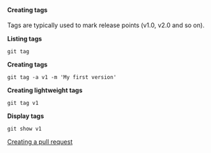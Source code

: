 #### Creating tags

Tags are typically used to mark release points (v1.0, v2.0 and so on).

**Listing tags**

```shell
git tag
```

**Creating tags**

```shell
git tag -a v1 -m 'My first version'
```

**Creating lightweight tags**

```shell
git tag v1
```

**Display tags**

```shell
git show v1
```

[Creating a pull request](pull-requests.md)
